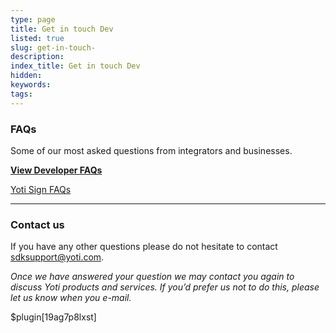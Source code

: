 ```yaml
---
type: page
title: Get in touch Dev
listed: true
slug: get-in-touch-
description: 
index_title: Get in touch Dev
hidden: 
keywords: 
tags: 
---
```


### FAQs

Some of our most asked questions from integrators and businesses.

**[View Developer FAQs](https://yoti.zendesk.com/hc/en-us/categories/115000656265-Developer-FAQs)**

[Yoti Sign FAQs](https://yoti.zendesk.com/hc/en-us/sections/360000855254-Yoti-Sign)

---

### Contact us

If you have any other questions please do not hesitate to contact [sdksupport@yoti.com](mailto:sdksupport@yoti.com).

_Once we have answered your question we may contact you again to discuss Yoti products and services. If you’d prefer us not to do this, please let us know when you e-mail._

$plugin[19ag7p8lxst]